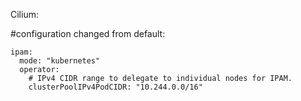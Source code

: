 Cilium:

#configuration changed from default:

```
ipam:
  mode: "kubernetes"
  operator:
    # IPv4 CIDR range to delegate to individual nodes for IPAM.
    clusterPoolIPv4PodCIDR: "10.244.0.0/16"
```
